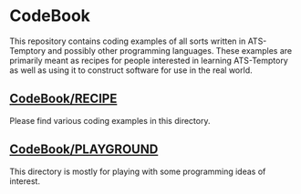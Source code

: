 # CodeBook

This repository contains coding examples of all sorts written in
ATS-Temptory and possibly other programming languages.  These examples
are primarily meant as recipes for people interested in learning
ATS-Temptory as well as using it to construct software for use in the
real world.

## [CodeBook/RECIPE](./RECIPE)

Please find various coding examples in this directory.

## [CodeBook/PLAYGROUND](./PLAYGROUND)

This directory is mostly for playing with some programming ideas of
interest.
